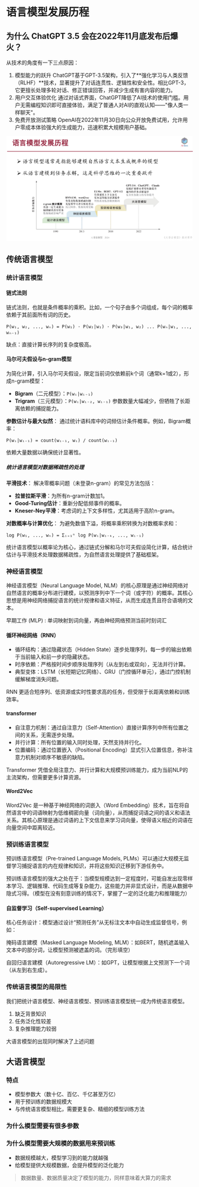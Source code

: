 # 语言模型发展历程

## 为什么 ChatGPT 3.5 会在2022年11月底发布后爆火？

从技术的角度有一下三点原因：

1. 模型能力的跃升
ChatGPT基于GPT-3.5架构，引入了**强化学习与人类反馈（RLHF）**技术，显著提升了对话连贯性、逻辑性和安全性。相比GPT-3，它更擅长处理多轮对话、修正错误回答，并减少生成有害内容的能力。
1. 用户交互体验优化
通过对话式界面，ChatGPT降低了AI技术的使用门槛。用户无需编程知识即可直接体验，满足了普通人对AI的直观认知——"像人类一样聊天"。
1. 免费开放测试策略
OpenAI在2022年11月30日向公众开放免费试用，允许用户零成本体验强大的生成能力，迅速积累大规模用户基础。

![llm_history](./images/llm_history.png)

## 传统语言模型

### 统计语言模型

#### 链式法则

链式法则，也就是条件概率的乘积。比如，一个句子由多个词组成，每个词的概率依赖于其前面所有词的历史。

```
P(w₁, w₂, ..., wₙ) = P(w₁) · P(w₂|w₁) · P(w₃|w₁, w₂) ... P(wₙ|w₁, ..., wₙ₋₁)
```

缺点：直接计算长序列的复杂度极高。

#### 马尔可夫假设与n-gram模型

为简化计算，引入马尔可夫假设，限定当前词仅依赖前k个词（通常k=1或2），形成n-gram模型：
- **Bigram**（二元模型）：`P(wᵢ|wᵢ₋₁)`
- **Trigram**（三元模型）：`P(wᵢ|wᵢ₋₂, wᵢ₋₁)`
参数数量大幅减少，但牺牲了长距离依赖的捕捉能力。

**参数估计与最大似然**：
 通过统计语料库中的词频估计条件概率。例如，Bigram概率：
 ```
 P(wᵢ|wᵢ₋₁) = count(wᵢ₋₁, wᵢ) / count(wᵢ₋₁)
 ```
 依赖大量数据以确保统计显著性。

##### 统计语言模型对数据稀疏性的处理

**平滑技术**：
 解决零概率问题（未登录n-gram）的常见方法包括：
 - **拉普拉斯平滑**：为所有n-gram计数加1。
 - **Good-Turing估计**：重新分配低频事件的概率。
 - **Kneser-Ney平滑**：考虑词的上下文多样性，尤其适用于高阶n-gram。

**对数概率与计算优化**：
 为避免数值下溢，将概率乘积转换为对数概率求和：
 ```
 log P(w₁, ..., wₙ) = Σᵢ₌₁ⁿ log P(wᵢ|wᵢ₋ₖ, ..., wᵢ₋₁)
 ```

统计语言模型以概率论为核心，通过链式分解和马尔可夫假设简化计算，结合统计估计与平滑技术处理数据稀疏性，为自然语言处理提供了基础框架。

### 神经语言模型

神经语言模型（Neural Language Model, NLM）的核心原理是通过神经网络对自然语言的概率分布进行建模，以预测序列中下一个词（或字符）的概率。其核心思想是用神经网络捕捉语言的统计规律和语义特征，从而生成连贯且符合语境的文本。

早期工作 (MLP) : 单词映射到词向量，再由神经网络预测当前时刻词汇

#### 循环神经网络（RNN）

* 循环结构：通过隐藏状态（Hidden State）逐步处理序列，每一步的输出依赖于当前输入和前一步的隐藏状态。
* 时序依赖：严格按时间步顺序处理序列（从左到右或双向），无法并行计算。
* 典型变体：LSTM（长短期记忆网络）、GRU（门控循环单元），通过门控机制缓解梯度消失问题。
  
RNN 更适合短序列、低资源或实时性要求高的任务，但受限于长距离依赖和训练效率。

#### transformer

* 自注意力机制：通过自注意力（Self-Attention）直接计算序列中所有位置之间的关系，无需逐步处理。
* 并行计算：所有位置的输入同时处理，天然支持并行化。
* 位置编码：通过位置嵌入（Positional Encoding）显式引入位置信息，弥补注意力机制对顺序不敏感的缺陷。

Transformer 凭借全局注意力、并行计算和大规模预训练能力，成为当前NLP的主流架构，但需要更多计算资源。

#### Word2Vec

Word2Vec 是一种基于神经网络的词嵌入（Word Embedding）技术，旨在将自然语言中的词语映射为低维稠密向量（词向量），从而捕捉词语之间的语义和语法关系。其核心原理是通过词语的上下文信息来学习词向量，使得语义相近的词语在向量空间中距离较近。

### 预训练语言模型

预训练语言模型（Pre-trained Language Models, PLMs）可以通过大规模无监督学习捕捉语言的内在规律和知识，并将这些知识迁移到下游任务中。

预训练语言模型的强大之处在于：当模型规模达到一定程度时，可能自发出现零样本学习、逻辑推理、代码生成等复杂能力，这些能力并非显式设计，而是从数据中隐式习得。（模型在没有刻意训练的情况下，掌握了一定的泛化能力和推理能力）

#### 自监督学习（Self-supervised Learning）
核心任务设计：模型通过设计“预测任务”从无标注文本中自动生成监督信号，例如：

掩码语言建模（Masked Language Modeling, MLM）：如BERT，随机遮盖输入文本中的部分词，让模型预测被遮盖的词。（完形填空）

自回归语言建模（Autoregressive LM）：如GPT，让模型根据上文预测下一个词（从左到右生成）。

### 传统语言模型的局限性

我们把统计语言模型、神经语言模型、预训练语言模型统一成为传统语言模型。

1. 缺乏背景知识
2. 任务泛化性较差
3. 复杂推理能力较弱

大语言模型的出现同时解决了上述问题

## 大语言模型

### 特点

* 模型参数大（数十亿、百亿、千亿甚至万亿）
* 用于预训练的数据规模大
* 与传统语言模型相比，需要更复杂、精细的模型训练方法

### 为什么模型需要有很多参数

### 为什么模型需要大规模的数据用来预训练

* 数据规模越大，模型学习到的能力就越强
* 给模型提供大规模数据，会提升模型的泛化能力

> 数据数量、数据质量决定了模型的能力，同样意味着大算力的需求
